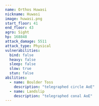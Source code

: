 ```yaml
---
name: Orthos Huwasi
nickname: Huwasi
image: huwasi.png
start_floor: 41
end_floor: 43
agro: Sight
hp: 168848
attack_damage: 5511
attack_type: Physical
vulnerabilities:
  bind: false
  heavy: false
  sleep: false
  slow: true
  stun: false
abilities:
  - name: Boulder Toss
    description: "telegraphed circle AoE"
  - name: Landslip
    description: "telegraphed conal AoE"
---
```

